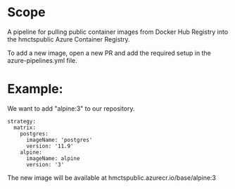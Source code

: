 # Scope

A pipeline for pulling public container images from Docker Hub Registry into the hmctspublic Azure Container Registry.

To add a new image, open a new PR and add the required setup in the azure-pipelines.yml file. 

# Example:

We want to add "alpine:3" to our repository. 

```
strategy:
  matrix:
    postgres:
      imageName: 'postgres'
      version: '11.9'
    alpine:
      imageName: alpine
      version: '3'
```

The new image will be available at hmctspublic.azurecr.io/base/alpine:3 

